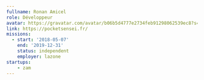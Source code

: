 ```yaml
---
fullname: Ronan Amicel
role: Développeur
avatar: https://gravatar.com/avatar/b06b5d4777e2734feb91298062539ec8?s=512
link: https://pocketsensei.fr/
missions:
  - start: '2018-05-07'
    end: '2019-12-31'
    status: independent
    employer: lazone
startups:
    - zam
---
```


